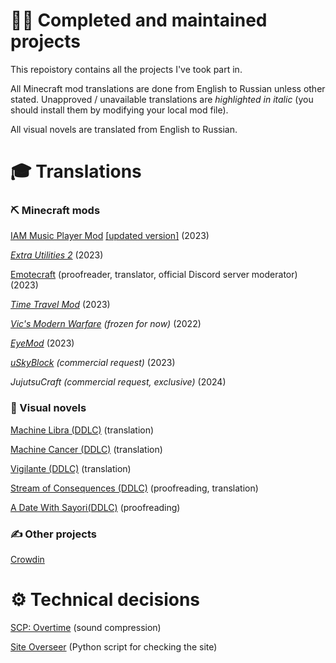 # 👨‍💻 Completed and maintained projects
This repoistory contains all the projects I've took part in.

All Minecraft mod translations are done from English to Russian unless other stated. Unapproved / unavailable translations are _highlighted in italic_ (you should install them by modifying your local mod file).

All visual novels are translated from English to Russian.

# 🎓 Translations

### ⛏️ Minecraft mods
[IAM Music Player Mod](https://github.com/TeamFelnull/IamMusicPlayer/pull/16) [[updated version]](https://github.com/TeamFelnull/IamMusicPlayer/pull/22) (2023)

_[Extra Utilities 2](https://github.com/rwtema/ExtraUtilities_Localization/pull/47)_ (2023)

[Emotecraft](https://crowdin.com/project/emotecraft/ru) (proofreader, translator, official Discord server moderator) (2023)

_[Time Travel Mod](https://crowdin.com/project/time-travel-mod/ru)_ (2023)

_[Vic's Modern Warfare](https://crowdin.com/project/vics-modern-warfare/ru)  (frozen for now)_ (2022)

_[EyeMod](https://github.com/Podloot/EyeMod165/pull/1)_ (2023)

_[uSkyBlock](https://github.com/rlf/uSkyBlock/pull/1300) (commercial request)_ (2023)

_JujutsuCraft (commercial request, exclusive)_ (2024)

### 📕 Visual novels
[Machine Libra (DDLC)](https://sites.google.com/view/theonetranslator/str-pr/machine-libra) (translation)

[Machine Cancer (DDLC)](https://sites.google.com/view/theonetranslator/str-pr/machine-cancer) (translation)

[Vigilante (DDLC)](https://sites.google.com/view/theonetranslator/str-pr/doki-doki-vigilante-chapters-123) (translation)

[Stream of Consequences (DDLC)](https://sites.google.com/view/theonetranslator/str-pr/stream-of-consciousness) (proofreading, translation)

[A Date With Sayori(DDLC)](https://sites.google.com/view/theonetranslator/str-pr/a-date-with-sayori-2-0) (proofreading)

### ✍️ Other projects
[Crowdin](https://crowdin.com/project/crowdin/ru)

# ⚙️ Technical decisions
[SCP: Overtime](https://www.curseforge.com/minecraft/mc-mods/scp-overtime) (sound compression)

[Site Overseer](https://github.com/SfortzaPhantom/SiteOverseer) (Python script for checking the site)
